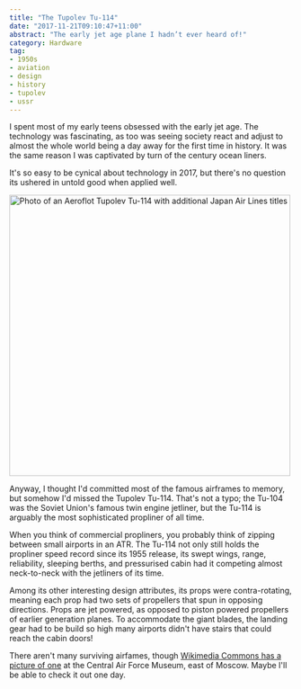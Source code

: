 ```yaml
---
title: "The Tupolev Tu-114"
date: "2017-11-21T09:10:47+11:00"
abstract: "The early jet age plane I hadn’t ever heard of!"
category: Hardware
tag:
- 1950s
- aviation
- design
- history
- tupolev
- ussr
---
```

I spent most of my early teens obsessed with the early jet age. The technology was fascinating, as too was seeing society react and adjust to almost the whole world being a day away for the first time in history. It was the same reason I was captivated by turn of the century ocean liners.

It's so easy to be cynical about technology in 2017, but there's no question its ushered in untold good when applied well.

<p><img src="https://rubenerd.com/files/2017/Aeroflot_Tupolev_Tu-114_JAL_livery_APM@1x.jpg" srcset="https://rubenerd.com/files/2017/Aeroflot_Tupolev_Tu-114_JAL_livery_APM@1x.jpg 1x, https://rubenerd.com/files/2017/Aeroflot_Tupolev_Tu-114_JAL_livery_APM@2x.jpg 2x" alt="Photo of an Aeroflot Tupolev Tu-114 with additional Japan Air Lines titles" style="width:500px" /></p>

Anyway, I thought I'd committed most of the famous airframes to memory, but somehow I'd missed the Tupolev Tu-114. That's not a typo; the Tu-104 was the Soviet Union's famous twin engine jetliner, but the Tu-114 is arguably the most sophisticated propliner of all time.

When you think of commercial propliners, you probably think of zipping between small airports in an ATR. The Tu-114 not only still holds the propliner speed record since its 1955 release, its swept wings, range, reliability, sleeping berths, and pressurised cabin had it competing almost neck-to-neck with the jetliners of its time.

Among its other interesting design attributes, its props were contra-rotating, meaning each prop had two sets of propellers that spun in opposing directions. Props are jet powered, as opposed to piston powered propellers of earlier generation planes. To accommodate the giant blades, the landing gear had to be build so high many airports didn't have stairs that could reach the cabin doors!

There aren't many surviving airfames, though [Wikimedia Commons has a picture of one] at the Central Air Force Museum, east of Moscow. Maybe I'll be able to check it out one day.

[Wikimedia Commons has a picture of one]: https://en.wikipedia.org/wiki/File:TU-114_Cleat.JPG
